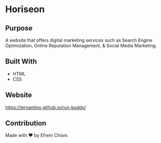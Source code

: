 # Horiseon

## Purpose
A website that offers digital marketing services such as Search Engine Optimization, Online Reputation Management, & Social Media Marketing.

## Built With
* HTML
* CSS

## Website
https://lernantino.github.io/run-buddy/

## Contribution
Made with ❤️ by Efrem Chism.
